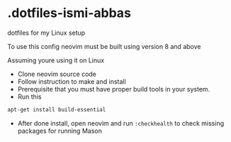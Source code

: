 # .dotfiles-ismi-abbas
dotfiles for my Linux setup

To use this config neovim must be built using version 8 and above

Assuming youre using it on Linux
- Clone neovim source code
- Follow instruction to make and install
- Prerequisite that you must have proper build tools in your system.
- Run this
```bash 
apt-get install build-essential
```
- After done install, open neovim and run ``:checkhealth`` to check missing packages for running Mason
